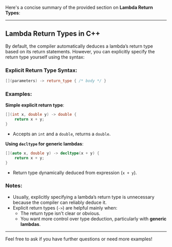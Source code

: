 Here's a concise summary of the provided section on **Lambda Return Types**:

---

## **Lambda Return Types in C++**

By default, the compiler automatically deduces a lambda’s return type based on its return statements. However, you can explicitly specify the return type yourself using the syntax:

### Explicit Return Type Syntax:
```cpp
[](parameters) -> return_type { /* body */ }
```

### Examples:

**Simple explicit return type**:
```cpp
[](int x, double y) -> double { 
    return x + y; 
}
```

- Accepts an `int` and a `double`, returns a `double`.

**Using `decltype` for generic lambdas**:
```cpp
[](auto x, double y) -> decltype(x + y) { 
    return x + y; 
}
```

- Return type dynamically deduced from expression (`x + y`).

### Notes:

- Usually, explicitly specifying a lambda’s return type is unnecessary because the compiler can reliably deduce it.
- Explicit return types (`->`) are helpful mainly when:
  - The return type isn't clear or obvious.
  - You want more control over type deduction, particularly with **generic lambdas**.

---

Feel free to ask if you have further questions or need more examples!